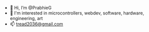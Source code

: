 - 👋 Hi, I’m @PrabhieG
- 👀 I'm interested in microcontrollers, webdev, software, hardware, engineering, art
- 📫 tread2036@gmail.com
